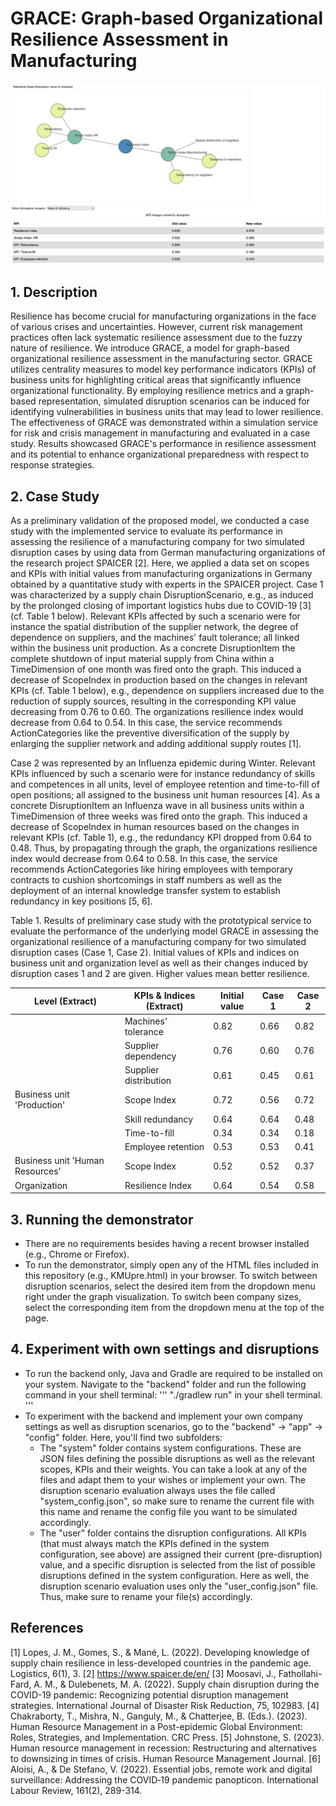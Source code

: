# GRACE: Graph-based Organizational Resilience Assessment in Manufacturing

!["Demonstrator Prototype"](images/prototype.png)

## 1. Description

Resilience has become crucial for manufacturing organizations in the face of various crises and uncertainties. However, current risk management practices often lack systematic resilience assessment due to the fuzzy nature of resilience. We introduce GRACE, a model for graph-based organizational resilience assessment in the manufacturing sector. GRACE utilizes centrality measures to model key performance indicators (KPIs) of business units for highlighting critical areas that significantly influence organizational functionality. By employing resilience metrics and a graph-based representation, simulated disruption scenarios can be induced for identifying vulnerabilities in business units that may lead to lower resilience. The effectiveness of GRACE was demonstrated within a simulation service for risk and crisis management in manufacturing and evaluated in a case study. Results showcased GRACE's performance in resilience assessment and its potential to enhance organizational preparedness with respect to response strategies.

## 2. Case Study

As a preliminary validation of the proposed model, we conducted a case study with the implemented service to evaluate its performance in assessing the resilience of a manufacturing company for two simulated disruption cases by using data from German manufacturing organizations of the research project SPAICER [2]. Here, we applied a data set on scopes and KPIs with initial values from manufacturing organizations in Germany obtained by a quantitative study with experts in the SPAICER project. Case 1 was characterized by a supply chain DisruptionScenario, e.g., as induced by the prolonged closing of important logistics hubs due to COVID-19 [3] (cf. Table 1 below). Relevant KPIs affected by such a scenario were for instance the spatial distribution of the supplier network, the degree of dependence on suppliers, and the machines' fault tolerance; all linked within the business unit production. As a concrete DisruptionItem the complete shutdown of input material supply from China within a TimeDimension of one month was fired onto the graph. This induced a decrease of ScopeIndex in production based on the changes in relevant KPIs (cf. Table 1 below), e.g., dependence on suppliers increased due to the reduction of supply sources, resulting in the corresponding KPI value decreasing from 0.76 to 0.60. The organizations resilience index would decrease from 0.64 to 0.54. In this case, the service recommends ActionCategories like the preventive diversification of the supply by enlarging the supplier network and adding additional supply routes [1].

Case 2 was represented by an Influenza epidemic during Winter. Relevant KPIs influenced by such a scenario were for instance redundancy of skills and competences in all units, level of employee retention and time-to-fill of open positions; all assigned to the business unit human resources [4]. As a concrete DisruptionItem an Influenza wave in all business units within a TimeDimension of three weeks was fired onto the graph. This induced a decrease of ScopeIndex in human resources based on the changes in relevant KPIs (cf. Table 1), e.g., the redundancy KPI dropped from 0.64 to 0.48. Thus, by propagating through the graph, the organizations resilience index would decrease from 0.64 to 0.58. In this case, the service recommends ActionCategories like hiring employees with temporary contracts to cushion shortcomings in staff numbers as well as the deployment of an internal knowledge transfer system to establish redundancy in key positions [5, 6]. 

Table 1. Results of preliminary case study with the prototypical service to evaluate the performance of the underlying model GRACE in assessing the organizational resilience of a manufacturing company for two simulated disruption cases (Case 1, Case 2). Initial values of KPIs and indices on business unit and organization level as well as their changes induced by disruption cases 1 and 2 are given. Higher values mean better resilience.

| Level (Extract)                 | KPIs & Indices (Extract) | Initial value | Case 1 | Case 2 |
|---------------------------------|--------------------------|---------------|--------|--------|
|                                 | Machines' tolerance      | 0.82          | 0.66   | 0.82   |
|                                 | Supplier dependency      | 0.76          | 0.60   | 0.76   |
|                                 | Supplier distribution    | 0.61          | 0.45   | 0.61   |
| Business unit 'Production'      | Scope Index              | 0.72          | 0.56   | 0.72   |
|                                 | Skill redundancy         | 0.64          | 0.64   | 0.48   |
|                                 | Time-to-fill             | 0.34          | 0.34   | 0.18   |
|                                 | Employee retention       | 0.53          | 0.53   | 0.41   |
| Business unit 'Human Resources' | Scope Index              | 0.52          | 0.52   | 0.37   |
| Organization                    | Resilience Index         | 0.64          | 0.54   | 0.58   |

## 3. Running the demonstrator

- There are no requirements besides having a recent browser installed (e.g., Chrome or Firefox).
- To run the demonstrator, simply open any of the HTML files included in this repository (e.g., KMUpre.html) in your browser.
To switch between disruption scenarios, select the desired item from the dropdown menu right under the graph visualization.
To switch been company sizes, select the corresponding item from the dropdown menu at the top of the page.

## 4. Experiment with own settings and disruptions

- To run the backend only, Java and Gradle are required to be installed on your system. Navigate to the "backend" folder and run the following command in your shell terminal:
    '''
    "./gradlew run" in your shell terminal.
    '''
- To experiment with the backend and implement your own company settings as well as disruption scenarios, go to the "backend" -> "app" -> "config" folder. Here, you'll find two subfolders:
    - The "system" folder contains system configurations. These are JSON files defining the possible disruptions as well as the relevant scopes, KPIs and their weights. You can take a look at any of the files and adapt them to your wishes or implement your own. The disruption scenario evaluation always uses the file called "system_config.json", so make sure to rename the current file with this name and rename the config file you want to be simulated accordingly.
    - The "user" folder contains the disruption configurations. All KPIs (that must always match the KPIs defined in the system configuration, see above) are assigned their current (pre-disruption) value, and a specific disruption is selected from the list of possible disruptions defined in the system configuration. Here as well, the disruption scenario evaluation uses only the "user_config.json" file. Thus, make sure to rename your file(s) accordingly.
 
## References

[1] Lopes, J. M., Gomes, S., & Mané, L. (2022). Developing knowledge of supply chain resilience in less-developed countries in the pandemic age. Logistics, 6(1), 3.
[2] https://www.spaicer.de/en/
[3] Moosavi, J., Fathollahi-Fard, A. M., & Dulebenets, M. A. (2022). Supply chain disruption during the COVID-19 pandemic: Recognizing potential disruption management strategies. International Journal of Disaster Risk Reduction, 75, 102983.
[4] Chakraborty, T., Mishra, N., Ganguly, M., & Chatterjee, B. (Eds.). (2023). Human Resource Management in a Post-epidemic Global Environment: Roles, Strategies, and Implementation. CRC Press.
[5] Johnstone, S. (2023). Human resource management in recession: Restructuring and alternatives to downsizing in times of crisis. Human Resource Management Journal.
[6] Aloisi, A., & De Stefano, V. (2022). Essential jobs, remote work and digital surveillance: Addressing the COVID‐19 pandemic panopticon. International Labour Review, 161(2), 289-314.
